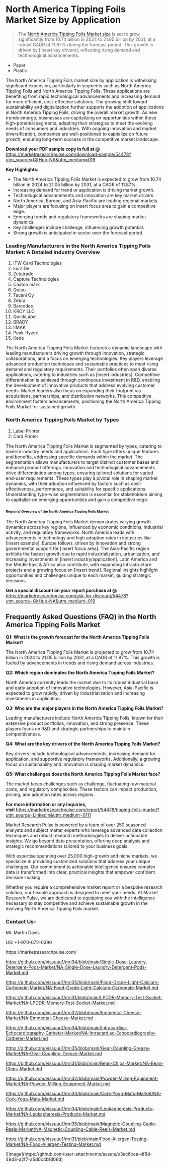 <h1>North America Tipping Foils Market&nbsp;Size by Application</h1><blockquote><p>The <a href="https://marketresearchpulse.com/download-sample/54478?utm_source=GitHub-NA&amp;utm_medium=019">North America Tipping Foils Market size</a> is set to grow significantly from 10.74 billion in 2024 to 21.05 billion by 2031, at a robust CAGR of 11.87% during the forecast period. This growth is driven by [insert key drivers], reflecting rising demand and technological advancements.</p></blockquote><ul><li>Paper<li> Plastic</li></ul><p>The North America Tipping Foils market size by application is witnessing significant expansion, particularly in segments such as North America Tipping Foils and North America Tipping Foils. These applications are benefiting from rapid technological advancements and increasing demand for more efficient, cost-effective solutions. The growing shift toward sustainability and digitalization further supports the adoption of applications in North America Tipping Foils, driving the overall market growth. As new trends emerge, businesses are capitalizing on opportunities within these high-potential segments, adapting their strategies to meet the evolving needs of consumers and industries. With ongoing innovation and market diversification, companies are well-positioned to capitalize on future growth, ensuring long-term success in the competitive market landscape.</p><p><strong>Download your PDF sample copy in full at @ </strong><a href="https://marketresearchpulse.com/download-sample/54478?utm_source=GitHub-NA&amp;utm_medium=019">https://marketresearchpulse.com/download-sample/54478?utm_source=GitHub-NA&amp;utm_medium=019</a></p><p><strong>Key Highlights: </strong></p><ul><li>The North America Tipping Foils Market is expected to grow from 10.74 billion in 2024 to 21.05 billion by 2031, at a CAGR of 11.87%.</li><li>Increasing demand for trend or application is driving market growth.</li><li>Technological advancements and innovation are key market drivers.</li><li>North America, Europe, and Asia-Pacific are leading regional markets.</li><li>Major players are focusing on insert focus area to gain a competitive edge.</li><li>Emerging trends and regulatory frameworks are shaping market dynamics.</li><li>Key challenges include challenge, influencing growth potential.</li><li>Strong growth is anticipated in sector over the forecast period.</li></ul><h3>Leading Manufacturers in the North America Tipping Foils Market: A Detailed Industry Overview</h3><ol><li>ITW Card Technologies</li><li>kurz.De</li><li>Zetatrade</li><li>Capture Technologies</li><li>Caxton mark</li><li>Quipu</li><li>Tavani Oy</li><li>Zebra</li><li>Barcodes</li><li>KROY LLC</li><li>QuickLabel</li><li>BRADY</li><li>IIMAK</li><li>Peak-Ryzex</li><li>Kede</li></ol><div class="flex max-w-full flex-col flex-grow"><div class="min-h-8 text-message flex w-full flex-col items-end gap-2 whitespace-normal break-words [.text-message+&amp;]:mt-5" dir="auto" data-message-author-role="assistant" data-message-id="fd8432e4-4910-450d-b182-61b7bfb0a01f" data-message-model-slug="gpt-4o"><div class="flex w-full flex-col gap-1 empty:hidden first:pt-[3px]"><div class="markdown prose w-full break-words dark:prose-invert light"><p>The North America Tipping Foils Market features a dynamic landscape with leading manufacturers driving growth through innovation, strategic collaborations, and a focus on emerging technologies. Key players leverage advanced production techniques and sustainable practices to meet rising demand and regulatory requirements. Their portfolios often span diverse applications, catering to industries such as [insert industries]. Competitive differentiation is achieved through continuous investment in R&amp;D, enabling the development of innovative products that address evolving customer needs. Market leaders also focus on expanding their footprint via acquisitions, partnerships, and distribution networks. This competitive environment fosters advancements, positioning the North America Tipping Foils Market for sustained growth.</p></div></div></div></div><h3>North America Tipping Foils Market by Types</h3><ol><li>Label Printer<li> Card Printer</li></ol><div class="flex max-w-full flex-col flex-grow"><div class="min-h-8 text-message flex w-full flex-col items-end gap-2 whitespace-normal break-words [.text-message+&amp;]:mt-5" dir="auto" data-message-author-role="assistant" data-message-id="084470be-0bb7-4664-bddf-5156b4f41249" data-message-model-slug="gpt-4o-mini"><div class="flex w-full flex-col gap-1 empty:hidden first:pt-[3px]"><div class="markdown prose w-full break-words dark:prose-invert light"><p>The North America Tipping Foils Market is segmented by types, catering to diverse industry needs and applications. Each type offers unique features and benefits, addressing specific demands within the market. The segmentation allows manufacturers to target distinct customer bases and enhance product offerings. Innovation and technological advancements drive differentiation among types, ensuring tailored solutions for varied end-user requirements. These types play a pivotal role in shaping market dynamics, with their adoption influenced by factors such as cost-effectiveness, performance, and suitability for specific applications. Understanding type-wise segmentation is essential for stakeholders aiming to capitalize on emerging opportunities and gain a competitive edge.</p></div></div></div></div><h3><span style="font-size: 11px;">Regional Overview of the North America Tipping Foils Market</span></h3><div class="flex max-w-full flex-col flex-grow"><div class="min-h-8 text-message flex w-full flex-col items-end gap-2 whitespace-normal break-words [.text-message+&amp;]:mt-5" dir="auto" data-message-author-role="assistant" data-message-id="e9038762-ce64-4e30-91c9-9bd413514231" data-message-model-slug="gpt-4o-mini"><div class="flex w-full flex-col gap-1 empty:hidden first:pt-[3px]"><div class="markdown prose w-full break-words dark:prose-invert light"><p>The North America Tipping Foils Market demonstrates varying growth dynamics across key regions, influenced by economic conditions, industrial activity, and regulatory frameworks. North America leads with advancements in technology and high adoption rates in industries like [insert example]. Europe follows, driven by innovation and strong governmental support for [insert focus area]. The Asia-Pacific region exhibits the fastest growth due to rapid industrialization, urbanization, and increasing investments in [insert industry/application]. Latin America and the Middle East &amp; Africa also contribute, with expanding infrastructure projects and a growing focus on [insert trend]. Regional insights highlight opportunities and challenges unique to each market, guiding strategic decisions.</p></div></div></div></div><p><strong>Get a special discount on your report purchase at @ </strong><a href="https://marketresearchpulse.com/ask-for-discount/54478?utm_source=GitHub-NA&amp;utm_medium=019">https://marketresearchpulse.com/ask-for-discount/54478?utm_source=GitHub-NA&amp;utm_medium=019</a></p><h2>Frequently Asked Questions (FAQ) in the North America Tipping Foils Market</h2><p><strong>Q1: What is the growth forecast for the North America Tipping Foils Market?</strong></p><p>The North America Tipping Foils Market is projected to grow from 10.74 billion in 2024 to 21.05 billion by 2031, at a CAGR of 11.87%. This growth is fueled by advancements in trends and rising demand across industries.</p><p><strong>Q2: Which region dominates the North America Tipping Foils Market?</strong></p><p>North America currently leads the market due to its robust industrial base and early adoption of innovative technologies. However, Asia-Pacific is expected to grow rapidly, driven by industrialization and increasing investments in application.</p><p><strong>Q3: Who are the major players in the North America Tipping Foils Market?</strong></p><p>Leading manufacturers include North America Tipping Foils, known for their extensive product portfolios, innovation, and strong presence. These players focus on R&amp;D and strategic partnerships to maintain competitiveness.</p><p><strong>Q4: What are the key drivers of the North America Tipping Foils Market?</strong></p><p>Key drivers include technological advancements, increasing demand for application, and supportive regulatory frameworks. Additionally, a growing focus on sustainability and innovation is shaping market dynamics.</p><p><strong>Q5: What challenges does the North America Tipping Foils Market face?</strong></p><p>The market faces challenges such as challenge, fluctuating raw material costs, and regulatory complexities. These factors can impact production, pricing, and adoption rates across regions.</p><p><strong>For more information or any inquiries, visit&nbsp;</strong><a href="https://marketresearchpulse.com/report/54478/tipping-foils-market?utm_source=Linkedin&utm_medium=0111">https://marketresearchpulse.com/report/54478/tipping-foils-market?utm_source=Linkedin&utm_medium=0111</a></p><p>Market Research Pulse is powered by a team of over 250 seasoned analysts and subject matter experts who leverage advanced data collection techniques and robust research methodologies to deliver actionable insights. We go beyond data presentation, offering deep analysis and strategic recommendations tailored to your business goals.</p><p>With expertise spanning over 25,000 high-growth and niche markets, we specialize in providing customized solutions that address your unique challenges. Our commitment to actionable intelligence ensures complex data is transformed into clear, practical insights that empower confident decision-making.</p><p>Whether you require a comprehensive market report or a bespoke research solution, our flexible approach is designed to meet your needs. At Market Research Pulse, we are dedicated to equipping you with the intelligence necessary to stay competitive and achieve sustainable growth in the evolving North America Tipping Foils market.</p><h3><strong>Contact Us-</strong></h3><p>Mr. Martin Davis</p><p>US: +1-970-672-0390</p><p>https://marketresearchpulse.com/</p><p><a href="https://github.com/vissuuu1/mri34/blob/main/Single-Dose-Laundry-Detergent-Pods-Market/NA-Single-Dose-Laundry-Detergent-Pods-Market.md">https://github.com/vissuuu1/mri34/blob/main/Single-Dose-Laundry-Detergent-Pods-Market/NA-Single-Dose-Laundry-Detergent-Pods-Market.md</a></p><p><a href="https://github.com/vissuuu1/mri35/blob/main/Food-Grade-Light-Calcium-Carbonate-Market/NA-Food-Grade-Light-Calcium-Carbonate-Market.md">https://github.com/vissuuu1/mri35/blob/main/Food-Grade-Light-Calcium-Carbonate-Market/NA-Food-Grade-Light-Calcium-Carbonate-Market.md</a></p><p><a href="https://github.com/vissuuu1/mri31/blob/main/LPDDR-Memory-Test-Socket-Market/NA-LPDDR-Memory-Test-Socket-Market.md">https://github.com/vissuuu1/mri31/blob/main/LPDDR-Memory-Test-Socket-Market/NA-LPDDR-Memory-Test-Socket-Market.md</a></p><p><a href="https://github.com/vissuuu1/mri32/blob/main/Emmental-Cheese-Market/NA-Emmental-Cheese-Market.md">https://github.com/vissuuu1/mri32/blob/main/Emmental-Cheese-Market/NA-Emmental-Cheese-Market.md</a></p><p><a href="https://github.com/vissuuu1/mri34/blob/main/Intracardiac-Echocardiography-Catheter-Market/NA-Intracardiac-Echocardiography-Catheter-Market.md">https://github.com/vissuuu1/mri34/blob/main/Intracardiac-Echocardiography-Catheter-Market/NA-Intracardiac-Echocardiography-Catheter-Market.md</a></p><p><a href="https://github.com/vissuuu1/mri35/blob/main/Gear-Coupling-Grease-Market/NA-Gear-Coupling-Grease-Market.md">https://github.com/vissuuu1/mri35/blob/main/Gear-Coupling-Grease-Market/NA-Gear-Coupling-Grease-Market.md</a></p><p><a href="https://github.com/vissuuu1/mri31/blob/main/Bean-Chips-Market/NA-Bean-Chips-Market.md">https://github.com/vissuuu1/mri31/blob/main/Bean-Chips-Market/NA-Bean-Chips-Market.md</a></p><p><a href="https://github.com/vissuuu1/mri32/blob/main/Powder-Milling-Equipment-Market/NA-Powder-Milling-Equipment-Market.md">https://github.com/vissuuu1/mri32/blob/main/Powder-Milling-Equipment-Market/NA-Powder-Milling-Equipment-Market.md</a></p><p><a href="https://github.com/vissuuu1/mri33/blob/main/Cork-Yoga-Mats-Market/NA-Cork-Yoga-Mats-Market.md">https://github.com/vissuuu1/mri33/blob/main/Cork-Yoga-Mats-Market/NA-Cork-Yoga-Mats-Market.md</a></p><p><a href="https://github.com/vissuuu1/mri34/blob/main/Leukapheresis-Products-Market/NA-Leukapheresis-Products-Market.md">https://github.com/vissuuu1/mri34/blob/main/Leukapheresis-Products-Market/NA-Leukapheresis-Products-Market.md</a></p><p><a href="https://github.com/vissuuu1/mri35/blob/main/Magnetic-Coupling-Cable-Reels-Market/NA-Magnetic-Coupling-Cable-Reels-Market.md">https://github.com/vissuuu1/mri35/blob/main/Magnetic-Coupling-Cable-Reels-Market/NA-Magnetic-Coupling-Cable-Reels-Market.md</a></p><p><a href="https://github.com/vissuuu1/mri31/blob/main/Food-Allergen-Testing-Market/NA-Food-Allergen-Testing-Market.md">https://github.com/vissuuu1/mri31/blob/main/Food-Allergen-Testing-Market/NA-Food-Allergen-Testing-Market.md</a></p>
![image](https://github.com/user-attachments/assets/e3ac6cea-df6d-49d3-a2f7-a5d0c4b1d06d)
